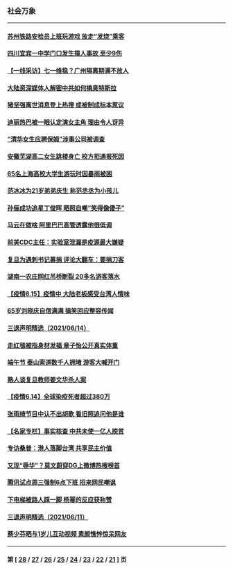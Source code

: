 ### 社会万象
---
#### [苏州铁路安检员上班玩游戏 放走“发烧”乘客](../../pages/ncid282/n13029425.md) 
#### [四川宜宾一中学门口发生撞人事故 至少9伤](../../pages/ncid282/n13029304.md) 
#### [【一线采访】七一维稳？广州隔离期满不放人](../../pages/ncid282/n13028351.md) 
#### [大陆资深媒体人解密中共如何搞臭特斯拉](../../pages/ncid282/n13027893.md) 
#### [猪坚强离世消息登上热搜 或被制成标本惹议](../../pages/ncid282/n13027878.md) 
#### [迪丽热巴被一眼认定演女主角 理由令人讶异](../../pages/ncid282/n13026880.md) 
#### [“清华女生应聘保姆”涉事公司被调查](../../pages/ncid282/n13025847.md) 
#### [安徽芜湖高二女生跳楼身亡 校方拒通报死因](../../pages/ncid282/n13025578.md) 
#### [65名上海高校大学生游玩时因暴雨被困](../../pages/ncid282/n13025256.md) 
#### [范冰冰为21岁弟弟庆生 称范丞丞为小孩儿](../../pages/ncid282/n13024667.md) 
#### [孙俪成功追星丁俊晖 晒照自嘲“笑得像傻子”](../../pages/ncid282/n13024376.md) 
#### [马云在做啥 阿里巴巴高管透露他很低调](../../pages/ncid282/n13024513.md) 
#### [前美CDC主任：实验室泄漏是疫源最大嫌疑](../../pages/ncid282/n13024130.md) 
#### [复旦为遇刺书记募捐 评论大翻车：要捐刀客](../../pages/ncid282/n13024136.md) 
#### [湖南一农庄网红吊桥断裂 20多名游客落水](../../pages/ncid282/n13023378.md) 
#### [【疫情6.15】疫情中 大陆老板感受台湾人情味](../../pages/ncid282/n13023125.md) 
#### [65岁刘晓庆自信满满 搞笑回应整容传闻](../../pages/ncid282/n13021980.md) 
#### [三退声明精选（2021/06/14）](../../pages/ncid282/n13022474.md) 
#### [走红毯被指身材发福 章子怡公开真实体重](../../pages/ncid282/n13021845.md) 
#### [端午节 泰山索道数千人拥堵 游客大喊开门](../../pages/ncid282/n13021526.md) 
#### [熟人谈复旦教师姜文华杀人案](../../pages/ncid282/n13021663.md) 
#### [【疫情6.14】全球染疫死者超过380万](../../pages/ncid282/n13020806.md) 
#### [张雨绮节目中认不出胡歌 看旧照追问他是谁](../../pages/ncid282/n13019789.md) 
#### [【名家专栏】事实核查 中共未使一亿人脱贫](../../pages/ncid282/n13019382.md) 
#### [专访桑普：港人落脚台湾 共享民主价值](../../pages/ncid282/n13017598.md) 
#### [又现“辱华”？莫文蔚穿DG上微博热搜榜首](../../pages/ncid282/n13017522.md) 
#### [腾讯试点周三强制6点下班 招来网民嘲讽](../../pages/ncid282/n13017197.md) 
#### [下电梯被路人踩一脚 杨幂的反应获称赞](../../pages/ncid282/n13016755.md) 
#### [三退声明精选（2021/06/11）](../../pages/ncid282/n13016766.md) 
#### [蔡少芬晒与1岁儿互动视频 素颜憔悴惊呆网友](../../pages/ncid282/n13016353.md) 

---
#### 第 [ [28](./28.md) / [27](./27.md) / [26](./26.md) / [25](./25.md) / [24](./24.md) / [23](./23.md) / [22](./22.md) / [21](./21.md) ] 页
